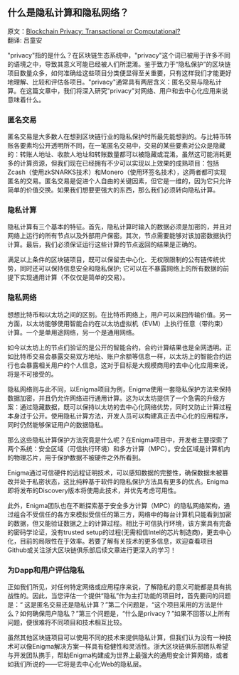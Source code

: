 ## 什么是隐私计算和隐私网络？
原文：[Blockchain Privacy: Transactional or Computational?](https://blog.enigma.co/blockchain-privacy-transactional-or-computational-c4580d17b1f9)  
翻译: 吕童安

"privacy"指的是什么？在区块链生态系统中，"privacy"这个词已被用于许多不同的语境之中，导致其意义可能已经被人们所混淆。鉴于致力于“隐私保护”的区块链项目数量众多，如何准确给这些项目分类便显得至关重要，只有这样我们才能更好地理解、比较和评估各项目。"privacy"通常具有两层含义：匿名交易与隐私计算。在这篇文章中，我们将深入研究"privacy"对网络、用户和去中心化应用来说意味着什么。

### 匿名交易
匿名交易是大多数人在想到区块链行业的隐私保护时所最先能想到的。与比特币转账各要素均公开透明所不同，在一笔匿名交易中，交易的某些要素对公众是隐藏的：转账人地址、收款人地址和转账数量都可以被隐藏或混淆。虽然这可能消耗更多的计算资源，但我们现在已经拥有不少可以实现以上效果的成熟项目：包括Zcash（使用zkSNARKS技术）和Monero（使用环签名技术），这两者都可实现匿名的交易。匿名交易是促进个人自由的关键因素，但它是一维的，因为它只允许简单的价值交换。如果我们想要更强大的东西，那么我们必须转向隐私计算。

### 隐私计算
   隐私计算有三个基本的特征。首先，隐私计算时输入的数据必须是加密的，并且对网络上运行的所有节点以及外部用户保密。其次，节点需要能够对该加密数据执行计算。最后，我们必须保证运行这些计算的节点返回的结果是正确的。
   
   满足以上条件的区块链项目，既可以保留去中心化、无权限限制的公有链传统优势，同时还可以保持信息安全和隐私保护; 它可以在不暴露网络上的所有数据的前提下实现通用计算（不仅仅是简单的交易）。

### 隐私网络
   想想比特币和以太坊之间的区别。在比特币网络上，用户可以来回传输价值。另一方面，以太坊能够使用智能合约在以太坊虚拟机（EVM）上执行任意（带约束）计算。一个是单用途网络，另一个是通用网络。
   
   如今以太坊上的节点们验证的是公开的智能合约，合约计算结果也是全网透明。正如比特币交易会暴露交易双方地址、账户余额等信息一样，以太坊上的智能合约运行也会暴露相关用户的个人信息，这对于目标是大规模商用的去中心化应用来说，将是不可接受的。
   
   隐私网络则与此不同，以Enigma项目为例，Enigma使用一套隐私保护方法来保持数据加密，并且仍允许网络进行通用计算。这为以太坊提供了一个急需的升级方案：通过隐藏数据，既可以保持以太坊的去中心化网络优势，同时又防止计算过程本身过于公开。使用隐私计算方法，开发人员可以构建真正去中心化的应用程序，同时仍然能够保证用户的数据隐私。
   
   那么这些隐私计算保护方法究竟是什么呢？在Enigma项目中，开发者主要探索了两个系统：安全区域（可信执行环境）和多方计算（MPC）。安全区域是计算机内的物理芯片，用于保护数据不被硬件之外所看到。
   
   Enigma通过可信硬件的远程证明技术，可以感知数据的完整性，确保数据未被篡改并处于私密状态，这比纯粹基于软件的隐私保护方法具有更多的优点。Enigma即将发布的Discovery版本将使用此技术，并优先考虑可用性。
   
   此外，Enigma团队也在不断探索基于安全多方计算（MPC）的隐私网络架构，通过组合不受信任的各方来模拟受信任的第三方，网络中的每台计算机只能看到加密的数据，但又能验证数据之上的计算过程。相比于可信执行环境，该方案具有完备的密码学论证，没有trusted setup的过程(无需相信Intel的芯片制造商)，更去中心化，目前的局限性在于效率。若要了解有关技术的更多信息，欢迎查看项目Github或关注浙大区块链俱乐部后续文章进行更深入的学习！

### 为Dapp和用户评估隐私
正如我们所见，对任何特定网络或应用程序来说，了解隐私的意义可能都是具有挑战性的。因此，当您评估一个提供“隐私”作为主打功能的项目时，首先要问的问题是：“ 这是匿名交易还是隐私计算？”第二个问题是，“这个项目采用的方法是什么？如何确保用户隐私？”第三个问题是，“什么是privacy？”如果不回答以上所有问题，便很难将不同项目和技术相互比较。

虽然其他区块链项目可以使用不同的技术来提供隐私计算，但我们认为没有一种技术可以像Enigma解决方案一样具有稳健性和灵活性。浙大区块链俱乐部团队希望与开发团队携手，帮助Enigma构建成为世界上最强大的通用安全计算网络，或者如我们所说的——它将是去中心化Web的隐私层。
